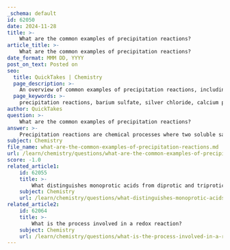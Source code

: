 ```yaml
---
_schema: default
id: 62050
date: 2024-11-28
title: >-
    What are the common examples of precipitation reactions?
article_title: >-
    What are the common examples of precipitation reactions?
date_format: MMM DD, YYYY
post_on_text: Posted on
seo:
  title: QuickTakes | Chemistry
  page_description: >-
    An overview of common examples of precipitation reactions, including the formation of barium sulfate, silver chloride, calcium phosphate, lead(II) iodide, and copper(II) hydroxide, highlighting their significance in chemistry.
  page_keywords: >-
    precipitation reactions, barium sulfate, silver chloride, calcium phosphate, lead(II) iodide, copper(II) hydroxide, insoluble solid, chemical processes, analytical chemistry, soluble salts, aqueous solution, precipitate
author: QuickTakes
question: >-
    What are the common examples of precipitation reactions?
answer: >-
    Precipitation reactions are chemical processes where two soluble salts react in an aqueous solution to form an insoluble solid, known as a precipitate. These reactions are significant in various fields, including analytical chemistry, where they are used to identify the presence of specific ions in a solution.\n\nHere are some common examples of precipitation reactions:\n\n1. **Formation of Barium Sulfate**:\n   When barium chloride ($BaCl_2$) reacts with sodium sulfate ($Na_2SO_4$), barium sulfate ($BaSO_4$) precipitates out of the solution:\n   $$\n   BaCl_2(aq) + Na_2SO_4(aq) \rightarrow BaSO_4(s) + 2NaCl(aq)\n   $$\n\n2. **Formation of Silver Chloride**:\n   Mixing silver nitrate ($AgNO_3$) with sodium chloride ($NaCl$) results in the formation of silver chloride ($AgCl$), which is a white precipitate:\n   $$\n   AgNO_3(aq) + NaCl(aq) \rightarrow AgCl(s) + NaNO_3(aq)\n   $$\n\n3. **Formation of Calcium Phosphate**:\n   When calcium chloride ($CaCl_2$) reacts with sodium phosphate ($Na_3PO_4$), calcium phosphate ($Ca_3(PO_4)_2$) precipitates:\n   $$\n   3CaCl_2(aq) + 2Na_3PO_4(aq) \rightarrow Ca_3(PO_4)_2(s) + 6NaCl(aq)\n   $$\n\n4. **Formation of Lead(II) Iodide**:\n   The reaction between lead(II) nitrate ($Pb(NO_3)_2$) and potassium iodide ($KI$) produces lead(II) iodide ($PbI_2$), which is a bright yellow precipitate:\n   $$\n   Pb(NO_3)_2(aq) + 2KI(aq) \rightarrow PbI_2(s) + 2KNO_3(aq)\n   $$\n\n5. **Formation of Copper(II) Hydroxide**:\n   When copper(II) sulfate ($CuSO_4$) reacts with sodium hydroxide ($NaOH$), copper(II) hydroxide ($Cu(OH)_2$) precipitates:\n   $$\n   CuSO_4(aq) + 2NaOH(aq) \rightarrow Cu(OH)_2(s) + Na_2SO_4(aq)\n   $$\n\nThese examples illustrate how precipitation reactions can be utilized to form various insoluble compounds, which can be useful in both laboratory and industrial applications.
subject: Chemistry
file_name: what-are-the-common-examples-of-precipitation-reactions.md
url: /learn/chemistry/questions/what-are-the-common-examples-of-precipitation-reactions
score: -1.0
related_article1:
    id: 62055
    title: >-
        What distinguishes monoprotic acids from diprotic and triprotic acids?
    subject: Chemistry
    url: /learn/chemistry/questions/what-distinguishes-monoprotic-acids-from-diprotic-and-triprotic-acids
related_article2:
    id: 62064
    title: >-
        What is the process involved in a redox reaction?
    subject: Chemistry
    url: /learn/chemistry/questions/what-is-the-process-involved-in-a-redox-reaction
---
```


&nbsp;